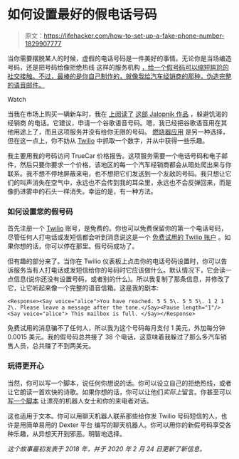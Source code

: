 # 如何设置最好的假电话号码

> 原文：<https://lifehacker.com/how-to-set-up-a-fake-phone-number-1829907777>

当你需要摆脱某人的时候，虚假的电话号码是一件美好的事情。无论你是当场编造号码，还是把号码给像拒绝热线 这样的服务机构 [，给一个假号码可以缩短尴尬的社交接触。不过，最棒的是你自己制作的，就像我给汽车经销商的那种，伪造完整的语音邮件。](https://lifehacker.com/give-out-these-fake-prank-numbers-to-creeps-1826672360)

Watch

当我在市场上购买一辆新车时，我在 [上阅读了](https://jalopnik.com/how-to-shop-for-a-car-without-dealers-stalking-you-fore-1796753270) [这部 Jalopnik 作品](https://jalopnik.com/how-to-shop-for-a-car-without-dealers-stalking-you-fore-1796753270) ，躲避饥渴的经销商 的电话。它建议，申请一个谷歌语音号码。嗯，我已经把谷歌语音用在其他用途上了，而且这项服务并没有给你无限的号码。 [燃烧器应用](https://lifehacker.com/burner-generates-disposable-phone-numbers-for-perfectly-5933208) 是另一种选择，但在这一点上，你不妨从 [Twilio](https://www.twilio.com/) 中抓取一个数字，并从中获得一些乐趣。

我主要用我的号码访问 TrueCar 价格报告。这项服务需要一个电话号码和电子邮件，然后只要你要求一个价格，该地区的每一个汽车经销商都会从暗处爬出来与你联系。我不想不停地屏蔽来电，也不想把它们发送到一个友敌的号码。我只想让它们的叫声消失在空气中，永远也不会传到我的耳朵里，永远也不会反弹回来，而是像扔进雾中的石头一样消失。幸运的是，有一种方法。

### **如何设置您的假号码**

首先注册一个 [Twilio](http://twilio.com/) 账号，是免费的。你也可以免费保留你的第一个电话号码，尽管任何人打电话或发短信都会听到消息说这是一个 [免费试用的 Twilio 账户](https://support.twilio.com/hc/en-us/articles/223136107-How-does-Twilio-s-Free-Trial-work-) 。如果你想的话，你可以停在那里。假号码成功了。

但有趣的部分来了。当你在 Twilio 仪表板上点击你的电话号码设置时，你可以告诉服务当有人打电话或发短信给你的号码时它应该做什么。默认情况下，它会读一点信息(说你还没有设置号码，或者别的什么)。所以我复制了那条信息，并修改了它，让它听起来像一个完整的语音信箱。这是我的剧本:

`<Response><Say voice="alice">You have reached. 5 5 5\. 5 5 5\. 1 2 1 2\. Please leave a message after the tone.</Say><Pause length="1"/><Say voice="alice"> This mailbox is full. </Say></Response>`

免费试用的消息骗不了任何人，所以我为这个号码每月支付 1 美元，外加每分钟 0.0015 美元。我的假号码总共接了 38 个电话，这意味着我躲过了那么多汽车销售人员，总共赚了不到两美元。

### **玩得更开心**

当然，你可以写一个脚本，说任何你想说的话。你可以设立自己的拒绝热线，或者让它朗读一首欢快的诗歌。如果你想的话，你可以让他们*实际上*留言。你甚至可以 [写一个脚本](https://www.twilio.com/docs/voice/twiml) 让漂亮的机器人女士和你的来电者对话。

这也适用于文本。你可以用聊天机器人联系那些给你发 Twilio 号码短信的人，也许是用简单易用的 Dexter 平台 编写的聊天机器人。你可以用你的新假号码享受各种乐趣，从异想天开到邪恶。明智地选择。

*这个故事最初发表于 2018 年，并于 2020 年 2 月 24 日更新了新信息。*